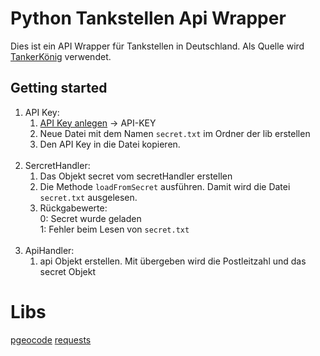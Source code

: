 # Python Tankstellen Api Wrapper 

Dies ist ein API Wrapper für Tankstellen in Deutschland. Als Quelle wird [TankerKönig](https://creativecommons.tankerkoenig.de/) verwendet.

## Getting started
1. API Key: </br>
    1. [API Key anlegen](https://creativecommons.tankerkoenig.de/) -> API-KEY </br>
    2. Neue Datei mit dem Namen `secret.txt` im Ordner der lib erstellen </br>
    3. Den API Key in die Datei kopieren. </br> </br>
2. SercretHandler: </br>
    1. Das Objekt secret vom secretHandler erstellen </br>
    2. Die Methode `loadFromSecret` ausführen. Damit wird die Datei `secret.txt` ausgelesen.
    3. Rückgabewerte: </br>
        0: Secret wurde geladen </br>
        1: Fehler beim Lesen von `secret.txt` </br> </br>
3. ApiHandler:
    1. api Objekt erstellen. Mit übergeben wird die Postleitzahl und das secret Objekt
    
# Libs
[pgeocode](https://pypi.org/project/pgeocode/)
[requests](https://pypi.org/project/requests/)
